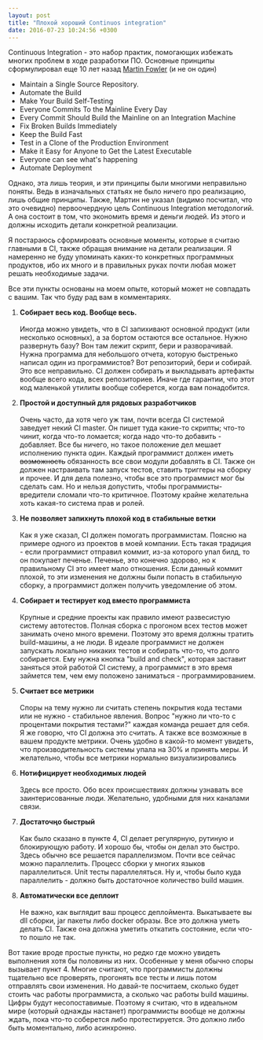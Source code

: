 ```yaml
---
layout: post
title: "Плохой хороший Continuos integration"
date: 2016-07-23 10:24:56 +0300
---
```


Continuous Integration - это набор практик, помогающих избежать многих проблем в ходе разработки ПО.
Основные принципы сформулировал еще 10 лет назад [Martin Fowler](http://martinfowler.com/articles/continuousIntegration.html) (и не он один)

+ Maintain a Single Source Repository.
+ Automate the Build
+ Make Your Build Self-Testing
+ Everyone Commits To the Mainline Every Day
+ Every Commit Should Build the Mainline on an Integration Machine
+ Fix Broken Builds Immediately
+ Keep the Build Fast
+ Test in a Clone of the Production Environment
+ Make it Easy for Anyone to Get the Latest Executable
+ Everyone can see what's happening
+ Automate Deployment

Однако, эта лишь теория, и эти принципы были многими неправильно поняты. Ведь в изначальных статьях не было ничего про реализацию, лишь общие принципы. Также, Мартин не указал (видимо посчитал, что это очевидно) первоочердную цель Continuous Integration методологий. А она состоит в том, что экономить время и деньги людей. Из этого и должны исходить детали конкретной реализации.

Я постараюсь сформировать основные моменты, которые я считаю главными в CI, также обращая внимание на детали реализации. Я намеренно не буду упоминать каких-то конкретных программных продуктов, ибо их много и в правильных руках почти любая может решать необходимые задачи.

Все эти пункты основаны на моем опыте, который может не совпадать с вашим. Так что буду рад вам в комментариях.

<!--more-->

1. **Собирает весь код. Вообще весь.** <br><br>
Иногда можно увидеть, что в CI запихивают основной продукт (или несколько основных), а за бортом остаются все остальное.
Нужно развернуть базу? Вон там лежит скрипт, бери и разворачивай.
Нужна программа для небольшого отчета, которую быстренько написал один из программистов? Вот репозиторий, бери и собирай.
Это все неправильно. CI должен собирать и выкладывать артефакты вообще всего кода, всех репозиториев. Иначе где гарантии, что этот код маленькой утилиты вообще соберется, когда вам понадобится.

2. **Простой и доступный для рядовых разработчиков** <br><br>
Очень часто, да хотя чего уж там, почти всегда CI системой заведует некий CI master. Он пишет туда какие-то скрипты; что-то чинит, когда что-то ломается; когда надо что-то добавить - добавляет. Все бы ничего, но такое положение дел мешает исполнению пункта один. Каждый программист должен иметь ~~возможность~~ обязанность все свои модули добавлять в CI. Также он должен настраивать там запуск тестов, ставить триггеры на сборку и прочее. И для дела полезно, чтобы все это программист мог бы сделать сам.
Но и нельзя допустить, чтобы программисты-вредители сломали что-то критичное. Поэтому крайне желательна хоть какая-то система прав и ролей.

3. **Не позволяет запихнуть плохой код в стабильные ветки** <br><br>
Как я уже сказал, CI должен помогать программистам.
Поясню на примере одного из проектов в моей компании. Есть такая традиция - если программист отправил коммит, из-за которого упал билд, то он покупает печенье. Печенье, это конечно здорово, но к правильному CI это имеет мало отношения. Если данный коммит плохой, то эти изменения не должны были попасть в стабильную сборку, а программист должен получить уведомление об этом.

4. **Собирает и тестирует код вместо программиста** <br><br>
Крупные и средние проекты как правило имеют развесистую систему автотестов. Полная сборка с прогоном всех тестов может занимать очено много времени. Поэтому это время должны тратить build-машины, а не люди. В идеале программист не должен запускать локально никаких тестов и собирать что-то, что долго собирается. Ему нужна кнопка "build and check", которая заставит заняться этой работой CI систему, а программист в это время займется тем, чем ему положено заниматься - программированием.

5. **Считает все метрики** <br><br>
Споры на тему нужно ли считать степень покрытия кода тестами или не нужно - стабильное явления. Вопрос "нужно ли что-то с процентами покрытия тестами?" каждая команда решает для себя. Я же говорю, что CI должна это считать. А также все возможные в вашем продукте метрики. 
Очень удобно в какой-то момент увидеть, что производительность системы упала на 30% и принять меры. И желательно, чтобы все метрики нормально визуализировались

5. **Нотифицирует необходимых людей** <br><br>
Здесь все просто. Обо всех происшествиях должны узнавать все заинтерисованные люди. Желательно, удобными для них каналами связи.

6. **Достаточңо быстрый** <br><br>
Как было сказано в пункте 4, CI делает регулярную, рутиную и блокирующую работу. И хорошо бы, чтобы он делал это быстро.
Здесь обычно все решается параллелизмом. Почти все сейчас можно параллелить. Процесс сборки у многих языков параллелиться. Unit тесты параллеляться. Ну и, чтобы было куда параллелить - должно быть достаточное количество build машин.

8. **Автоматически все деплоит** <br><br>
Не важно, как выглядит ваш процесс деплоймента. Выкатываете вы dll сборки, jar пакеты либо docker образы. Все это должна уметь делать CI. Также она должна уметить откатить состояние, если что-то пошло не так.


Вот такие вроде простые пункты, но редко где можно увидеть выполнения хотя бы половины из них. Особенные у меня обычно споры вызывает пункт 4. Многие считают, что программисты должны тщательно все проверять, прогонять все тесты и лишь потом отправлять свои изменения. Но давай-те посчитаем, сколько будет стоить час работы программиста, а сколько час работы build машины. Цифры будут несопоставимые. Поэтому я считаю, что в идеальном мире (который однажды настанет) программисты вообще не должны ждать, пока что-то соберется либо протестируется. Это должно либо быть моментально, либо асинхронно.